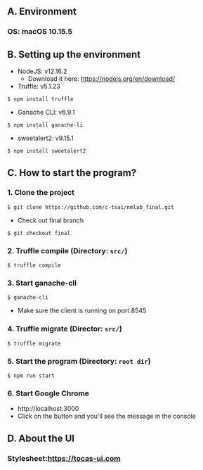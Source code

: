 ## A. Environment
### OS: macOS 10.15.5

## B. Setting up the environment
- NodeJS: v12.16.2
    - Download it here: https://nodejs.org/en/download/
- Truffle: v5.1.23
```
$ npm install truffle
```
- Ganache CLI: v6.9.1
```
$ npm install ganache-li
```
- sweetalert2: v9.15.1
```
$ npm install sweetalert2
```
## C. How to start the program?
### 1. Clone the project
```
$ git clone https://github.com/c-tsai/nmlab_final.git
```
- Check out final branch
```
$ git checkout final
```

### 2. Truffle compile (Directory: `src/`)
```
$ truffle compile
```
### 3. Start ganache-cli
```
$ ganache-cli
```
- Make sure the client is running on port:8545

### 4. Truffle migrate (Director: `src/`)
```
$ truffle migrate
```

### 5. Start the program (Directory: `root dir`)
```
$ npm run start
```

### 6. Start Google Chrome
- http://localhost:3000
- Click on the button and you'll see the message in the console

## D. About the UI
### Stylesheet:https://tocas-ui.com

